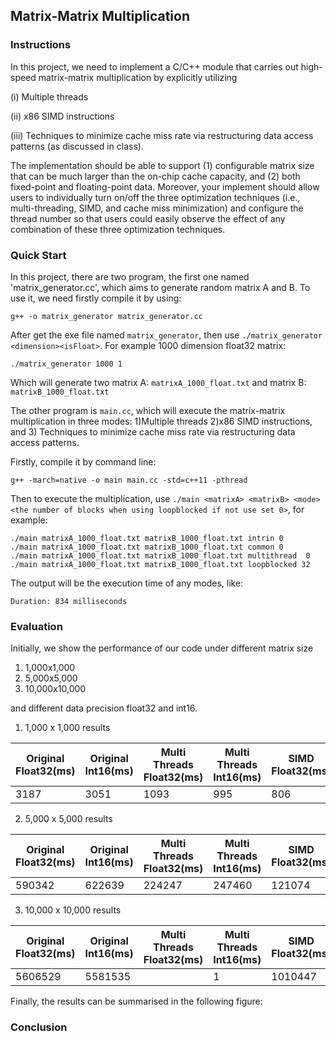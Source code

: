 ## Matrix-Matrix Multiplication
### Instructions
In this project, we need to implement a C/C++ module that carries out high-speed matrix-matrix multiplication by explicitly utilizing 

(i) Multiple threads

(ii) x86 SIMD instructions

(iii) Techniques to minimize cache miss rate via restructuring data access patterns (as discussed in class). 


The implementation should be able to support (1) configurable matrix size that can be much larger than the on-chip cache capacity, and (2) both fixed-point and floating-point data. Moreover, your implement should allow users to individually turn on/off the three optimization techniques (i.e., multi-threading, SIMD, and cache miss minimization) and configure the thread number so that users could easily observe the effect of any combination of these three optimization techniques.

### Quick Start
In this project, there are two program, the first one named 'matrix_generator.cc', which aims to generate random matrix A and B. To use it, we need firstly compile it by using:
```
g++ -o matrix_generator matrix_generator.cc
```
After get the exe file named ```matrix_generator```, then use ```./matrix_generator <dimension><isFloat>```. For example 1000 dimension float32 matrix:
```
./matrix_generator 1000 1
```
Which will generate two matrix A: ```matrixA_1000_float.txt``` and matrix B: ```matrixB_1000_float.txt ```

The other program is ```main.cc```, which will execute the matrix-matrix multiplication in three modes: 1)Multiple threads 2)x86 SIMD instructions, and 3) Techniques to minimize cache miss rate via restructuring data access patterns.

Firstly, compile it by command line:
```
g++ -march=native -o main main.cc -std=c++11 -pthread
```
Then to execute the multiplication, use ```./main <matrixA> <matrixB> <mode> <the number of blocks when using loopblocked if not use set 0>```, for example:
```
./main matrixA_1000_float.txt matrixB_1000_float.txt intrin 0
./main matrixA_1000_float.txt matrixB_1000_float.txt common 0
./main matrixA_1000_float.txt matrixB_1000_float.txt multithread  0
./main matrixA_1000_float.txt matrixB_1000_float.txt loopblocked 32
```
The output will be the execution time of any modes, like:
```
Duration: 834 milliseconds
```
### Evaluation
Initially, we show the performance of our code under different matrix size 
1) 1,000x1,000
2) 5,000x5,000
3) 10,000x10,000

and different data precision float32 and int16.
1) 1,000 x 1,000 results

| **Original Float32(ms)** | **Original Int16(ms)**| **Multi Threads Float32(ms)** | **Multi Threads Int16(ms)** | **SIMD Float32(ms)** | **SIMD Int16(ms)** | **Loop Block 32 Float32(ms)** |**Loop Block 32 Int16(ms)** |
|-------------|-------------|---------------|------------------------------------|------------------------------------|------------------------------------|-------------------------------------|-------------------------|
|3187|3051|1093|995|806|770|7087|7125|

2) 5,000 x 5,000 results

| **Original Float32(ms)** | **Original Int16(ms)**| **Multi Threads Float32(ms)** | **Multi Threads Int16(ms)** | **SIMD Float32(ms)** | **SIMD Int16(ms)** | **Loop Block 32 Float32(ms)** |**Loop Block 32 Int16(ms)** |
|-------------|-------------|---------------|------------------------------------|------------------------------------|------------------------------------|-------------------------------------|-------------------------|
|590342|622639|224247|247460|121074|136192|986426|1006311|
   
3) 10,000 x 10,000 results

| **Original Float32(ms)** | **Original Int16(ms)**| **Multi Threads Float32(ms)** | **Multi Threads Int16(ms)** | **SIMD Float32(ms)** | **SIMD Int16(ms)** | **Loop Block 32 Float32(ms)** |**Loop Block 32 Int16(ms)** |
|-------------|-------------|---------------|------------------------------------|------------------------------------|------------------------------------|-------------------------------------|-------------------------|
|5606529 |5581535||1|1010447|3|1|1|

Finally, the results can be summarised in the following figure:


### Conclusion

